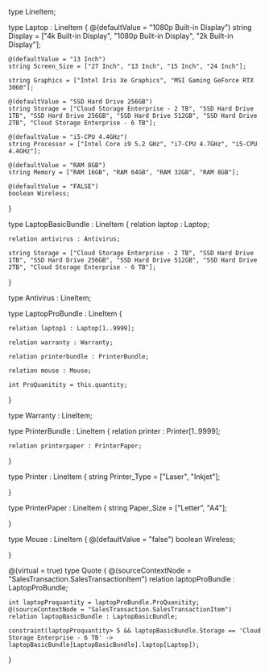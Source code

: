 type LineItem;


type Laptop : LineItem {
    @(defaultValue = "1080p Built-in Display")
    string Display = ["4k Built-in Display", "1080p Built-in Display", "2k Built-in Display"];

    @(defaultValue = "13 Inch")
    string Screen_Size = ["27 Inch", "13 Inch", "15 Inch", "24 Inch"];

    string Graphics = ["Intel Iris Xe Graphics", "MSI Gaming GeForce RTX 3060"];

    @(defaultValue = "SSD Hard Drive 256GB")
    string Storage = ["Cloud Storage Enterprise - 2 TB", "SSD Hard Drive 1TB", "SSD Hard Drive 256GB", "SSD Hard Drive 512GB", "SSD Hard Drive 2TB", "Cloud Storage Enterprise - 6 TB"];

    @(defaultValue = "i5-CPU 4.4GHz")
    string Processor = ["Intel Core i9 5.2 GHz", "i7-CPU 4.7GHz", "i5-CPU 4.4GHz"];

    @(defaultValue = "RAM 8GB")
    string Memory = ["RAM 16GB", "RAM 64GB", "RAM 32GB", "RAM 8GB"];

    @(defaultValue = "FALSE")
    boolean Wireless;

}

type LaptopBasicBundle : LineItem {
    relation laptop : Laptop;

    relation antivirus : Antivirus;

    string Storage = ["Cloud Storage Enterprise - 2 TB", "SSD Hard Drive 1TB", "SSD Hard Drive 256GB", "SSD Hard Drive 512GB", "SSD Hard Drive 2TB", "Cloud Storage Enterprise - 6 TB"];

}

type Antivirus : LineItem;

type LaptopProBundle : LineItem {
   
    relation laptop1 : Laptop[1..9999];

    relation warranty : Warranty;

    relation printerbundle : PrinterBundle;

    relation mouse : Mouse;

    int ProQuanitity = this.quantity;

}

type Warranty : LineItem;

type PrinterBundle : LineItem {
    relation printer : Printer[1..9999];

    relation printerpaper : PrinterPaper;

}

type Printer : LineItem {
    string Printer_Type = ["Laser", "Inkjet"];

}

type PrinterPaper : LineItem {
    string Paper_Size = ["Letter", "A4"];

}

type Mouse : LineItem {
    @(defaultValue = "false")
    boolean Wireless;

}

@(virtual = true)
type Quote {
    @(sourceContextNode = "SalesTransaction.SalesTransactionItem")
    relation laptopProBundle : LaptopProBundle;

    int laptopProquantity = laptopProBundle.ProQuanitity;
    @(sourceContextNode = "SalesTransaction.SalesTransactionItem")
    relation laptopBasicBundle : LaptopBasicBundle;

    constraint(laptopProquantity> 5 && laptopBasicBundle.Storage == 'Cloud Storage Enterprise - 6 TB' -> laptopBasicBundle[LaptopBasicBundle].laptop[Laptop]);

}
